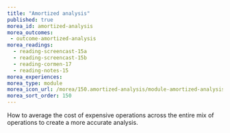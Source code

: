 ```yaml
---
title: "Amortized analysis"
published: true
morea_id: amortized-analysis
morea_outcomes:
 - outcome-amortized-analysis
morea_readings:
  - reading-screencast-15a
  - reading-screencast-15b
  - reading-cormen-17
  - reading-notes-15
morea_experiences:
morea_type: module
morea_icon_url: /morea/150.amortized-analysis/module-amortized-analysis.gif
morea_sort_order: 150
---
```


How to average the cost of expensive operations across the entire mix of operations to create a more accurate analysis.
